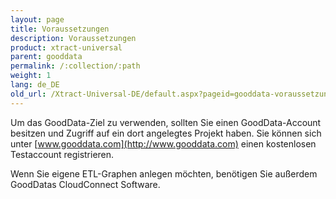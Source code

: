 ```yaml
---
layout: page
title: Voraussetzungen
description: Voraussetzungen
product: xtract-universal
parent: gooddata
permalink: /:collection/:path
weight: 1
lang: de_DE
old_url: /Xtract-Universal-DE/default.aspx?pageid=gooddata-voraussetzungen
---
```


Um das GoodData-Ziel zu verwenden, sollten Sie einen GoodData-Account besitzen und Zugriff auf ein dort angelegtes Projekt haben.
Sie können sich unter [www.gooddata.com](http://www.gooddata.com) einen kostenlosen Testaccount registrieren.

Wenn Sie eigene ETL-Graphen anlegen möchten, benötigen Sie außerdem GoodDatas CloudConnect Software.